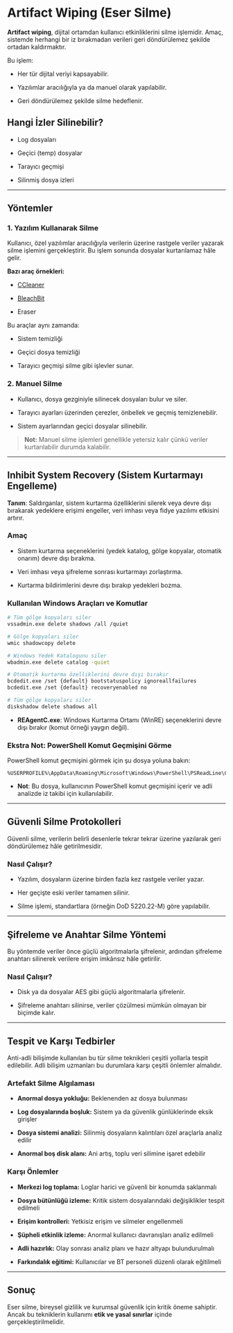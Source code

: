 # Artifact Wiping (Eser Silme)

**Artifact wiping**, dijital ortamdan kullanıcı etkinliklerini silme işlemidir. Amaç, sistemde herhangi bir iz bırakmadan verileri geri döndürülemez şekilde ortadan kaldırmaktır.

Bu işlem:

- Her tür dijital veriyi kapsayabilir.
    
- Yazılımlar aracılığıyla ya da manuel olarak yapılabilir.
    
- Geri döndürülemez şekilde silme hedeflenir.
    

## Hangi İzler Silinebilir?

- Log dosyaları
    
- Geçici (temp) dosyalar
    
- Tarayıcı geçmişi
    
- Silinmiş dosya izleri
    

---

## Yöntemler

### 1. Yazılım Kullanarak Silme

Kullanıcı, özel yazılımlar aracılığıyla verilerin üzerine rastgele veriler yazarak silme işlemini gerçekleştirir. Bu işlem sonunda dosyalar kurtarılamaz hâle gelir.

**Bazı araç örnekleri:**

- [CCleaner](https://www.ccleaner.com/)
    
- [BleachBit](https://www.bleachbit.org/)
    
- Eraser
    

Bu araçlar aynı zamanda:

- Sistem temizliği
    
- Geçici dosya temizliği
    
- Tarayıcı geçmişi silme gibi işlevler sunar.
    

### 2. Manuel Silme

- Kullanıcı, dosya gezginiyle silinecek dosyaları bulur ve siler.
    
- Tarayıcı ayarları üzerinden çerezler, önbellek ve geçmiş temizlenebilir.
    
- Sistem ayarlarından geçici dosyalar silinebilir.
    

> **Not:** Manuel silme işlemleri genellikle yetersiz kalır çünkü veriler kurtarılabilir durumda kalabilir.

---
## Inhibit System Recovery (Sistem Kurtarmayı Engelleme)

**Tanım**: Saldırganlar, sistem kurtarma özelliklerini silerek veya devre dışı bırakarak yedeklere erişimi engeller, veri imhası veya fidye yazılımı etkisini artırır.

### Amaç

- Sistem kurtarma seçeneklerini (yedek katalog, gölge kopyalar, otomatik onarım) devre dışı bırakma.
    
- Veri imhası veya şifreleme sonrası kurtarmayı zorlaştırma.
    
- Kurtarma bildirimlerini devre dışı bırakıp yedekleri bozma.
    

### Kullanılan Windows Araçları ve Komutlar

```bash
# Tüm gölge kopyaları siler
vssadmin.exe delete shadows /all /quiet

# Gölge kopyaları siler
wmic shadowcopy delete

# Windows Yedek Katalogunu siler
wbadmin.exe delete catalog -quiet

# Otomatik kurtarma özelliklerini devre dışı bırakır
bcdedit.exe /set {default} bootstatuspolicy ignoreallfailures
bcdedit.exe /set {default} recoveryenabled no

# Tüm gölge kopyaları siler
diskshadow delete shadows all
```

- **REAgentC.exe**: Windows Kurtarma Ortamı (WinRE) seçeneklerini devre dışı bırakır (komut örneği yaygın değil).

### Ekstra Not: PowerShell Komut Geçmişini Görme

PowerShell komut geçmişini görmek için şu dosya yoluna bakın:

```
%USERPROFILE%\AppData\Roaming\Microsoft\Windows\PowerShell\PSReadLine\ConsoleHost_history.txt
```

- **Not**: Bu dosya, kullanıcının PowerShell komut geçmişini içerir ve adli analizde iz takibi için kullanılabilir.

---

## Güvenli Silme Protokolleri

Güvenli silme, verilerin belirli desenlerle tekrar tekrar üzerine yazılarak geri döndürülemez hâle getirilmesidir.

### Nasıl Çalışır?

- Yazılım, dosyaların üzerine birden fazla kez rastgele veriler yazar.
    
- Her geçişte eski veriler tamamen silinir.
    
- Silme işlemi, standartlara (örneğin DoD 5220.22-M) göre yapılabilir.
    

---

## Şifreleme ve Anahtar Silme Yöntemi

Bu yöntemde veriler önce güçlü algoritmalarla şifrelenir, ardından şifreleme anahtarı silinerek verilere erişim imkânsız hâle getirilir.

### Nasıl Çalışır?

- Disk ya da dosyalar AES gibi güçlü algoritmalarla şifrelenir.
    
- Şifreleme anahtarı silinirse, veriler çözülmesi mümkün olmayan bir biçimde kalır.
    

---

## Tespit ve Karşı Tedbirler

Anti-adli bilişimde kullanılan bu tür silme teknikleri çeşitli yollarla tespit edilebilir. Adli bilişim uzmanları bu durumlara karşı çeşitli önlemler almalıdır.

### Artefakt Silme Algılaması

- **Anormal dosya yokluğu:** Beklenenden az dosya bulunması
    
- **Log dosyalarında boşluk:** Sistem ya da güvenlik günlüklerinde eksik girişler
    
- **Dosya sistemi analizi:** Silinmiş dosyaların kalıntıları özel araçlarla analiz edilir
    
- **Anormal boş disk alanı:** Ani artış, toplu veri silimine işaret edebilir
    

### Karşı Önlemler

- **Merkezi log toplama:** Loglar harici ve güvenli bir konumda saklanmalı
    
- **Dosya bütünlüğü izleme:** Kritik sistem dosyalarındaki değişiklikler tespit edilmeli
    
- **Erişim kontrolleri:** Yetkisiz erişim ve silmeler engellenmeli
    
- **Şüpheli etkinlik izleme:** Anormal kullanıcı davranışları analiz edilmeli
    
- **Adli hazırlık:** Olay sonrası analiz planı ve hazır altyapı bulundurulmalı
    
- **Farkındalık eğitimi:** Kullanıcılar ve BT personeli düzenli olarak eğitilmeli
    

---

## Sonuç

Eser silme, bireysel gizlilik ve kurumsal güvenlik için kritik öneme sahiptir. Ancak bu tekniklerin kullanımı **etik ve yasal sınırlar** içinde gerçekleştirilmelidir.

